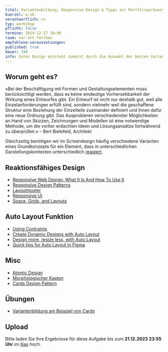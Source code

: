 ```yaml
---
titel: Variantenbildung; Responsive Design & Tipps zur Portfoliopräsentation
kuerzel: w-vb
verantwortlich: cn
typ: workshop
pflicht: false
termine: 2024-12-27 10:00
raum: vor-ort-ferchau
empfohlene-voraussetzungen:
published: true
dauer: 240
info: Gutes Design entsteht zumeist durch die Auswahl der besten Variante. Doch wie erzeuge ich systematisch Varianten?
---
```



## Worum geht es?
«Bei der Beschäftigung mit Formen und Gestaltungselementen muss berücksichtigt werden, dass es keine eindeutige Vorhersehbarkeit der Wirkung eines Entwurfes gibt. Ein Entwurf ist nicht nur deshalb gut, weil alle Einzelanforderungen erfüllt sind, sondern vielmehr weil die geschaffene Struktur eine Beziehung der Einzelteile zueinander definiert und ihnen dafür eine neue Ordnung gibt. Das Ausprobieren verschiedenster Möglichkeiten an Hand von Skizzen, Zeichnungen und Modellen ist eine notwendige Methode, um die vorher erdachten Ideen und Lösungsansätze fortwährend zu überprüfen.»
– Bert Bielefeld, Architekt

Gleichzeitig benötigen wir im Screendesign häufig verschiedene Varianten eines Grundkonzepts für ein Element, dass in unterschiedlichen Darstellungskontexten unterschiedlich [reagiert](https://kulturbanause.de/blog/adaptive-website-vs-responsive-website/).

## Reaktionsfähiges Design
- [Responsive Web Design: What It Is And How To Use It](https://www.smashingmagazine.com/2011/01/guidelines-for-responsive-web-design/)
- [Responsive Design Patterns](https://bradfrost.github.io/this-is-responsive/patterns.html#unequal-width)
- [Layoutmuster](https://web.dev/patterns/layout?hl=de)
- [Responsive UI](https://m1.material.io/layout/responsive-ui.html#)
- [Space, Grids, and Layouts](https://www.designsystems.com/space-grids-and-layouts/)

## Auto Layout Funktion
- [Using Contraints](https://help.figma.com/article/54-constraints)
- [Create Dynamic Designs with Auto Layout](https://help.figma.com/article/453-auto-layout)
- [Design more, resize less, with Auto Layout](https://www.figma.com/blog/announcing-auto-layout/)
- [Quick tips for Auto Layout in Figma](https://uxdesign.cc/quick-tips-for-auto-layout-in-figma-411c639a51b0)

## Misc
- [Atomic Design](https://bradfrost.com/blog/post/atomic-web-design/)
- [Morphologischer Kasten](https://de.wikipedia.org/wiki/Morphologische_Analyse_(Kreativitätstechnik))
- [Cards Design Pattern](https://ui-patterns.com/patterns/cards)

## Übungen
- [Variantenbildung am Beispiel von Cards](/mi-bachelor-screendesign/assignments/workshop-variantenbildung-cards-2023/)

## Upload

Bitte laden Sie Ihre Ergebnisse für diese Aufgabe bis zum **21.12.2023 23:55 Uhr** im [Ilias](https://ilias.th-koeln.de/ilias.php?baseClass=ilExerciseHandlerGUI&ref_id=2527599&cmd=showOverview) hoch.
